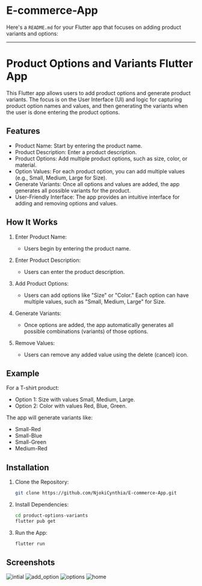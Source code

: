 # E-commerce-App
Here's a `README.md` for your Flutter app that focuses on adding product variants and options:

---

# Product Options and Variants Flutter App

This Flutter app allows users to add product options and generate product variants. The focus is on the User Interface (UI) and logic for capturing product option names and values, and then generating the variants when the user is done entering the product options.

## Features

- Product Name: Start by entering the product name.
- Product Description: Enter a product description.
- Product Options: Add multiple product options, such as size, color, or material.
- Option Values: For each product option, you can add multiple values (e.g., Small, Medium, Large for Size).
- Generate Variants: Once all options and values are added, the app generates all possible variants for the product.
- User-Friendly Interface: The app provides an intuitive interface for adding and removing options and values.

## How It Works

1. Enter Product Name:
   - Users begin by entering the product name.
  
2. Enter Product Description:
   - Users can enter the product description.
   
3. Add Product Options:
   - Users can add options like "Size" or "Color." Each option can have multiple values, such as "Small, Medium, Large" for Size.
   
4. Generate Variants:
   - Once options are added, the app automatically generates all possible combinations (variants) of those options.

5. Remove Values:
   - Users can remove any added value using the delete (cancel) icon.

## Example

For a T-shirt product:
- Option 1: Size with values Small, Medium, Large.
- Option 2: Color with values Red, Blue, Green.

The app will generate variants like:
- Small-Red
- Small-Blue
- Small-Green
- Medium-Red

## Installation

1. Clone the Repository:
   ```bash
   git clone https://github.com/NjokiCynthia/E-commerce-App.git
   ```
2. Install Dependencies:
   ```bash
   cd product-options-variants
   flutter pub get
   ```
3. Run the App:
   ```bash
   flutter run
   ```

## Screenshots
![intial](https://github.com/user-attachments/assets/e2dd81a9-9faa-4b65-bc1f-3cc443de66de)
![add_option](https://github.com/user-attachments/assets/6b6510d2-cbe8-4233-8501-6fb31cf9abbe)
![options](https://github.com/user-attachments/assets/2cf5c599-005f-42a9-93c1-f1a13ea389f0)
![home](https://github.com/user-attachments/assets/e022b374-63b4-46ea-b914-eba730adf812)
